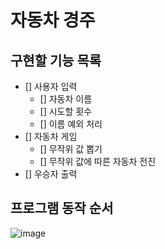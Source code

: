 # 자동차 경주

## 구현할 기능 목록
- [] 사용자 입력
  - [] 자동차 이름
  - [] 시도할 횟수
  - [] 이름 예외 처리
- [] 자동차 게임
  - [] 무작위 값 뽑기
  - [] 무작위 값에 따른 자동차 전진
- [] 우승자 출력

## 프로그램 동작 순서
![image](https://github.com/user-attachments/assets/e18bc12b-2566-4510-8360-79c946e50105)